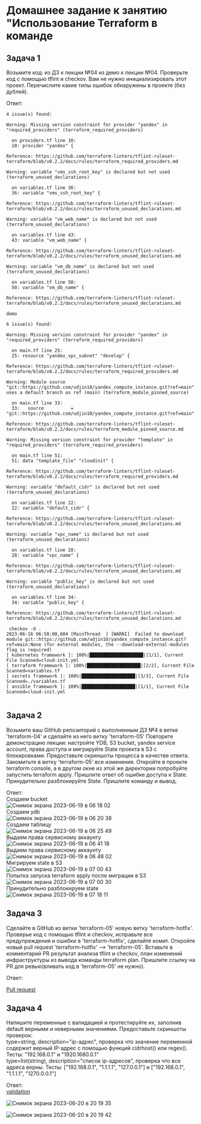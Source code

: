 # Домашнее задание к занятию "Использование Terraform в команде  

## Задача 1   

Возьмите код:
из ДЗ к лекции №04
из демо к лекции №04.
Проверьте код с помощью tflint и checkov. Вам не нужно инициализировать этот проект.
Перечислите какие типы ошибок обнаружены в проекте (без дублей).   

Ответ:    
```   
4 issue(s) found:

Warning: Missing version constraint for provider "yandex" in "required_providers" (terraform_required_providers)

  on providers.tf line 10:
  10: provider "yandex" {

Reference: https://github.com/terraform-linters/tflint-ruleset-terraform/blob/v0.2.2/docs/rules/terraform_required_providers.md

Warning: variable "vms_ssh_root_key" is declared but not used (terraform_unused_declarations)

  on variables.tf line 36:
  36: variable "vms_ssh_root_key" {

Reference: https://github.com/terraform-linters/tflint-ruleset-terraform/blob/v0.2.2/docs/rules/terraform_unused_declarations.md

Warning: variable "vm_web_name" is declared but not used (terraform_unused_declarations)

  on variables.tf line 43:
  43: variable "vm_web_name" {

Reference: https://github.com/terraform-linters/tflint-ruleset-terraform/blob/v0.2.2/docs/rules/terraform_unused_declarations.md

Warning: variable "vm_db_name" is declared but not used (terraform_unused_declarations)

  on variables.tf line 50:
  50: variable "vm_db_name" {

Reference: https://github.com/terraform-linters/tflint-ruleset-terraform/blob/v0.2.2/docs/rules/terraform_unused_declarations.md

demo

6 issue(s) found:

Warning: Missing version constraint for provider "yandex" in "required_providers" (terraform_required_providers)

  on main.tf line 25:
  25: resource "yandex_vpc_subnet" "develop" {

Reference: https://github.com/terraform-linters/tflint-ruleset-terraform/blob/v0.2.2/docs/rules/terraform_required_providers.md

Warning: Module source "git::https://github.com/udjin10/yandex_compute_instance.git?ref=main" uses a default branch as ref (main) (terraform_module_pinned_source)

  on main.tf line 33:
  33:   source          = "git::https://github.com/udjin10/yandex_compute_instance.git?ref=main"

Reference: https://github.com/terraform-linters/tflint-ruleset-terraform/blob/v0.2.2/docs/rules/terraform_module_pinned_source.md

Warning: Missing version constraint for provider "template" in "required_providers" (terraform_required_providers)

  on main.tf line 51:
  51: data "template_file" "cloudinit" {

Reference: https://github.com/terraform-linters/tflint-ruleset-terraform/blob/v0.2.2/docs/rules/terraform_required_providers.md

Warning: variable "default_cidr" is declared but not used (terraform_unused_declarations)

  on variables.tf line 22:
  22: variable "default_cidr" {

Reference: https://github.com/terraform-linters/tflint-ruleset-terraform/blob/v0.2.2/docs/rules/terraform_unused_declarations.md

Warning: variable "vpc_name" is declared but not used (terraform_unused_declarations)

  on variables.tf line 28:
  28: variable "vpc_name" {

Reference: https://github.com/terraform-linters/tflint-ruleset-terraform/blob/v0.2.2/docs/rules/terraform_unused_declarations.md

Warning: variable "public_key" is declared but not used (terraform_unused_declarations)

  on variables.tf line 34:
  34: variable "public_key" {

Reference: https://github.com/terraform-linters/tflint-ruleset-terraform/blob/v0.2.2/docs/rules/terraform_unused_declarations.md

 checkov -d .     
2023-06-16 06:58:00,604 [MainThread  ] [WARNI]  Failed to download module git::https://github.com/udjin10/yandex_compute_instance.git?ref=main:None (for external modules, the --download-external-modules flag is required)
[ kubernetes framework ]: 100%|████████████████████|[1/1], Current File Scanned=cloud-init.yml
[ terraform framework ]: 100%|████████████████████|[2/2], Current File Scanned=variables.tf
[ secrets framework ]: 100%|████████████████████|[3/3], Current File Scanned=./variables.tf  
[ ansible framework ]: 100%|████████████████████|[1/1], Current File Scanned=cloud-init.yml


```   


## Задача 2   

Возьмите ваш GitHub репозиторий с выполненным ДЗ №4 в ветке 'terraform-04' и сделайте из него ветку 'terraform-05'
Повторите демонстрацию лекции: настройте YDB, S3 bucket, yandex service account, права доступа и мигрируйте State проекта в S3 с блокировками. Предоставьте скриншоты процесса в качестве ответа.
Закомитьте в ветку 'terraform-05' все изменения.
Откройте в проекте terraform console, а в другом окне из этой же директории попробуйте запустить terraform apply.
Пришлите ответ об ошибке доступа к State.
Принудительно разблокируйте State. Пришлите команду и вывод.

Ответ:    
Создаем bucket   
![Снимок экрана 2023-06-19 в 06 18 02](https://github.com/tomaevmax/devops-netology/assets/32243921/865dd8d1-6683-40e8-a9c0-083662d9e231)   
Создаем ydb   
![Снимок экрана 2023-06-19 в 06 20 38](https://github.com/tomaevmax/devops-netology/assets/32243921/fd963647-5675-4aa0-9280-4e566ce2900c)   
Создаем таблицу   
![Снимок экрана 2023-06-19 в 06 25 49](https://github.com/tomaevmax/devops-netology/assets/32243921/99382274-ba96-4805-92a6-b5fc4185accf)   
Выдаем права сервисному аккаунту  
![Снимок экрана 2023-06-19 в 06 41 18](https://github.com/tomaevmax/devops-netology/assets/32243921/e5c46f14-2010-4de2-9a96-2cb8719806d8)   
Выдаем права сервисному аккаунту  
![Снимок экрана 2023-06-19 в 06 48 02](https://github.com/tomaevmax/devops-netology/assets/32243921/25f497ab-3dd4-456e-bb9a-1fc6cadd562a)   
Мигрируем state в S3   
![Снимок экрана 2023-06-19 в 07 00 43](https://github.com/tomaevmax/devops-netology/assets/32243921/5d0f48f6-fdd2-4198-a3d9-f73614498806)   
Попытка запуска terraform apply после миграции в S3   
![Снимок экрана 2023-06-19 в 07 00 30](https://github.com/tomaevmax/devops-netology/assets/32243921/2172b9d0-6e87-42c2-a14b-d662d689a16e)   
Принудительно разблокируем state   
![Снимок экрана 2023-06-19 в 07 18 11](https://github.com/tomaevmax/devops-netology/assets/32243921/ec63d24f-310e-4d7b-b551-c120d91028d1)   

## Задача 3   

Сделайте в GitHub из ветки 'terraform-05' новую ветку 'terraform-hotfix'.
Проверье код с помощью tflint и checkov, исправьте все предупреждения и ошибки в 'terraform-hotfix', сделайте комит.
Откройте новый pull request 'terraform-hotfix' --> 'terraform-05'.
Вставьте в комментарий PR результат анализа tflint и checkov, план изменений инфраструктуры из вывода команды terraform plan.
Пришлите ссылку на PR для ревью(вливать код в 'terraform-05' не нужно).

Ответ:    

[Pull request](https://github.com/tomaevmax/devops-netology/pull/1)   

## Задача 4   

Напишите переменные с валидацией и протестируйте их, заполнив default верными и неверными значениями. Предоставьте скриншоты проверок:   
type=string, description="ip-адрес", проверка что значение переменной содержит верный IP-адрес с помощью функций cidrhost() или regex(). Тесты: "192.168.0.1" и "1920.1680.0.1"   
type=list(string), description="список ip-адресов", проверка что все адреса верны. Тесты: ["192.168.0.1", "1.1.1.1", "127.0.0.1"] и ["192.168.0.1", "1.1.1.1", "1270.0.0.1"]   

Ответ:    
[validation](/src/variables.tf)   

![Снимок экрана 2023-06-20 в 20 19 35](https://github.com/tomaevmax/devops-netology/assets/32243921/fcae650f-0787-4a0f-8268-027f0ea26961)

![Снимок экрана 2023-06-20 в 20 19 42](https://github.com/tomaevmax/devops-netology/assets/32243921/440cccac-94f6-43b1-9284-60075e7f8232)
